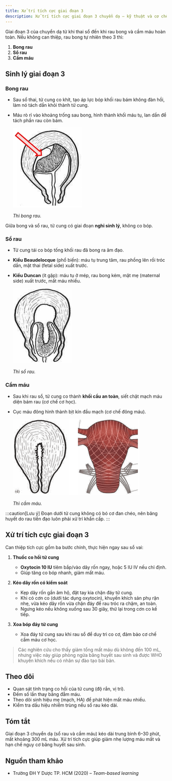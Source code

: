 ```yaml
---
title: Xử trí tích cực giai đoạn 3
description: Xử trí tích cực giai đoạn 3 chuyển dạ — kỹ thuật và cơ chế giảm mất máu sau sổ thai.
---
```


Giai đoạn 3 của chuyển dạ từ khi thai sổ đến khi rau bong và cầm máu hoàn toàn. Nếu không can thiệp, rau bong tự nhiên theo 3 thì:

1. **Bong rau**
2. **Sổ rau**
3. **Cầm máu**

## Sinh lý giai đoạn 3

### Bong rau

- Sau sổ thai, tử cung co khít, tạo áp lực bóp khối rau bám không đàn hồi, làm nó tách dần khỏi thành tử cung.
- Máu rò rỉ vào khoảng trống sau bong, hình thành khối máu tụ, lan dần để tách phần rau còn bám.

  ![Thì bong rau](../../../../assets/san-khoa/xu-tri-tich-cuc-giai-doan-3/bong-rau.png)

  _Thì bong rau._

Giữa bong và sổ rau, tử cung có giai đoạn **nghỉ sinh lý**, không co bóp.

### Sổ rau

- Tử cung tái co bóp tống khối rau đã bong ra âm đạo.
- **Kiểu Beaudelocque** (phổ biến): máu tụ trung tâm, rau phồng lên rồi tróc dần, mặt thai (fetal side) xuất trước.
- **Kiểu Duncan** (ít gặp): máu tụ ở mép, rau bong kém, mặt mẹ (maternal side) xuất trước, mất máu nhiều.

  ![Thì sổ rau](../../../../assets/san-khoa/xu-tri-tich-cuc-giai-doan-3/so-rau.png)

  _Thì sổ rau._

### Cầm máu

- Sau khi rau sổ, tử cung co thành **khối cầu an toàn**, siết chặt mạch máu diện bám rau (cơ chế cơ học).
- Cục máu đông hình thành bịt kín đầu mạch (cơ chế đông máu).

  ![Thì cầm máu](../../../../assets/san-khoa/xu-tri-tich-cuc-giai-doan-3/cam-mau.png)

  _Thì cầm máu._

:::caution[Lưu ý]
Đoạn dưới tử cung không có bó cơ đan chéo, nên băng huyết do rau tiền đạo luôn phải xử trí khẩn cấp.
:::

## Xử trí tích cực giai đoạn 3

Can thiệp tích cực gồm ba bước chính, thực hiện ngay sau sổ vai:

1. **Thuốc co hồi tử cung**

   - **Oxytocin 10 IU** tiêm bắp/vào dây rốn ngay, hoặc 5 IU IV nếu chỉ định.
   - Giúp tăng co bóp nhanh, giảm mất máu.

2. **Kéo dây rốn có kiểm soát**

   - Kẹp dây rốn gần âm hộ, đặt tay kia chặn đáy tử cung.
   - Khi có cơn co (dưới tác dụng oxytocin), khuyến khích sản phụ rặn nhẹ, vừa kéo dây rốn vừa chặn đáy để rau tróc ra chậm, an toàn.
   - Ngưng kéo nếu không xuống sau 30 giây, thử lại trong cơn co kế tiếp.

3. **Xoa bóp đáy tử cung**
   - Xoa đáy tử cung sau khi rau sổ để duy trì co cơ, đảm bảo cơ chế cầm máu cơ học.

> Các nghiên cứu cho thấy giảm tổng mất máu dù không đến 100 mL, nhưng việc này giúp phòng ngừa băng huyết sau sinh và được WHO khuyến khích nếu có nhân sự đào tạo bài bản.

## Theo dõi

- Quan sát tính trạng co hồi của tử cung (độ rắn, vị trí).
- Đếm số lần thay băng đẫm máu.
- Theo dõi sinh hiệu mẹ (mạch, HA) để phát hiện mất máu nhiều.
- Kiểm tra dấu hiệu nhiễm trùng nếu sổ rau kéo dài.

## Tóm tắt

Giai đoạn 3 chuyển dạ (sổ rau và cầm máu) kéo dài trung bình 6–30 phút, mất khoảng 300 mL máu. Xử trí tích cực giúp giảm nhẹ lượng máu mất và hạn chế nguy cơ băng huyết sau sinh.

## Nguồn tham khảo

- Trường ĐH Y Dược TP. HCM (2020) – _Team-based learning_
